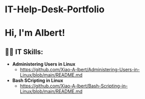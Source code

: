 # IT-Help-Desk-Portfolio
<h1>Hi, I'm Albert!

<h2>👨‍💻 IT Skills:</h2>

- <b>Administering Users in Linux</b>
  - https://github.com/Xiao-A-lbert/Administering-Users-in-Linux/blob/main/README.md 
- <b>Bash SCripting in Linux</b>
  - https://github.com/Xiao-A-lbert/Bash-Scripting-in-Linux/blob/main/README.md
